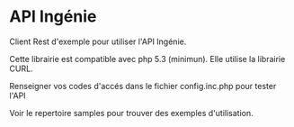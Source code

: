 # API Ingénie

Client Rest d'exemple pour utiliser l'API Ingénie.

Cette librairie est compatible avec php 5.3 (minimun). Elle utilise la librairie CURL.

Renseigner vos codes d'accés dans le fichier config.inc.php pour tester l'API

Voir le repertoire samples pour trouver des exemples d'utilisation.
